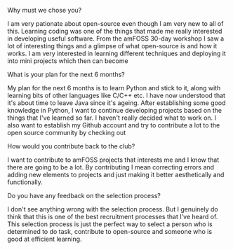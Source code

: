 Why must we chose you?

I am very pationate about open-source even though I am very new to all of this. Learning coding was one of the things that made me really interested in developing useful software. From the amFOSS 30-day workshop I saw a lot of interesting things and a glimpse of what open-source is and how it works. I am very interested in learning different techniques and deploying it into mini projects which then can become 

What is your plan for the next 6 months?

My plan for the next 6 months is to learn Python and stick to it, along with learning bits of other languages like C/C++ etc. I have now understood that it's about time to leave Java since it's ageing. After establishing some good knowledge in Python, I want to continue developing projects based on the things that I've learned so far. I haven't really decided what to work on. I also want to establish my Github account and try to contribute a lot to the open source community by checking out 



How would you contribute back to the club?

I want to contribute to amFOSS projects that interests me and I know that there are going to be a lot. By contributing I mean correcting errors and adding new elements to projects and just making it better aesthetically and functionally. 




Do you have any feedback on the selection process?

I don't see anything wrong with the selection process. But I genuinely do think that this is one of the best recruitment processes that I've heard of. This selection process is just the perfect way to select a person who is determined to do task, contribute to open-source and someone who is good at efficient learning. 
